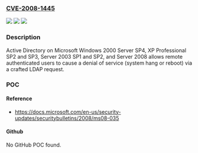 ### [CVE-2008-1445](https://cve.mitre.org/cgi-bin/cvename.cgi?name=CVE-2008-1445)
![](https://img.shields.io/static/v1?label=Product&message=n%2Fa&color=blue)
![](https://img.shields.io/static/v1?label=Version&message=n%2Fa&color=blue)
![](https://img.shields.io/static/v1?label=Vulnerability&message=n%2Fa&color=brighgreen)

### Description

Active Directory on Microsoft Windows 2000 Server SP4, XP Professional SP2 and SP3, Server 2003 SP1 and SP2, and Server 2008 allows remote authenticated users to cause a denial of service (system hang or reboot) via a crafted LDAP request.

### POC

#### Reference
- https://docs.microsoft.com/en-us/security-updates/securitybulletins/2008/ms08-035

#### Github
No GitHub POC found.

